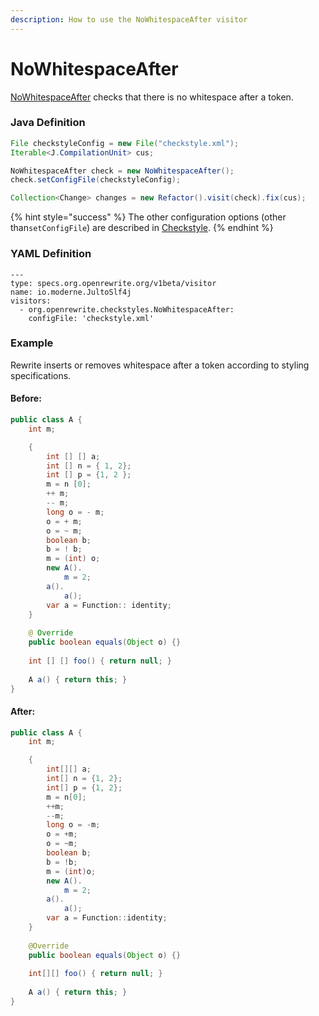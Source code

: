 ```yaml
---
description: How to use the NoWhitespaceAfter visitor
---
```


# NoWhitespaceAfter

[NoWhitespaceAfter](https://checkstyle.sourceforge.io/config_whitespace.html#NoWhitespaceAfter) checks that there is no whitespace after a token.

### Java Definition 

```java
File checkstyleConfig = new File("checkstyle.xml");
Iterable<J.CompilationUnit> cus;

NoWhitespaceAfter check = new NoWhitespaceAfter();
check.setConfigFile(checkstyleConfig);

Collection<Change> changes = new Refactor().visit(check).fix(cus);
```

{% hint style="success" %}
The other configuration options \(other than`setConfigFile`\) are described in [Checkstyle](./#configuration-options).
{% endhint %}

### YAML Definition

```text
---
type: specs.org.openrewrite.org/v1beta/visitor
name: io.moderne.JultoSlf4j
visitors:
  - org.openrewrite.checkstyles.NoWhitespaceAfter:
    configFile: 'checkstyle.xml'
```

### Example

Rewrite inserts or removes whitespace after a token according to styling specifications.

#### Before:

```java
public class A {
    int m;

    {
        int [] [] a;
        int [] n = { 1, 2};
        int [] p = {1, 2 };
        m = n [0];
        ++ m;
        -- m;
        long o = - m;
        o = + m;
        o = ~ m;
        boolean b;
        b = ! b;
        m = (int) o;
        new A().
            m = 2;
        a().
            a();
        var a = Function:: identity;
    }
    
    @ Override
    public boolean equals(Object o) {}
    
    int [] [] foo() { return null; }
    
    A a() { return this; }
}
```

#### After:

```java
public class A {
    int m;

    {
        int[][] a;
        int[] n = {1, 2};
        int[] p = {1, 2};
        m = n[0];
        ++m;
        --m;
        long o = -m;
        o = +m;
        o = ~m;
        boolean b;
        b = !b;
        m = (int)o;
        new A().
            m = 2;
        a().
            a();
        var a = Function::identity;
    }
    
    @Override
    public boolean equals(Object o) {}
    
    int[][] foo() { return null; }
    
    A a() { return this; }
}
```

